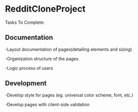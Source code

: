 # RedditCloneProject

Tasks To Complete:

## Documentation
-Layout documentation of pages(detailing elements and sizing)

-Organization structure of the pages

-Logic process of users

## Development
-Develop style for pages (eg. universal color scheme, font, etc.)

-Develop pages with cilent-side validation